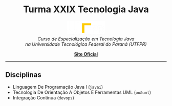 <h1 align="center"> Turma XXIX Tecnologia Java </h1>

<p align="center">
  <img src="utfpr-logo.png" alt="utfpr-logo" width="120px"/>
  <br>
  <em>Curso de Especialização em Tecnologia Java
    <br> na Universidade Tecnológica Federal do Paraná (UTFPR) </em>
  <br>
</p>

<p align="center">
  <a href="http://pos-graduacao-ead.cp.utfpr.edu.br/java/"><strong>Site Oficial</strong></a>
  <br>
</p>

<hr>

## Disciplinas
- Linguagem De Programação Java I (`javai`)
- Tecnologia De Orientação A Objetos E Ferramentas UML (`oo&uml`)
- Integração Contínua (`devops`)
